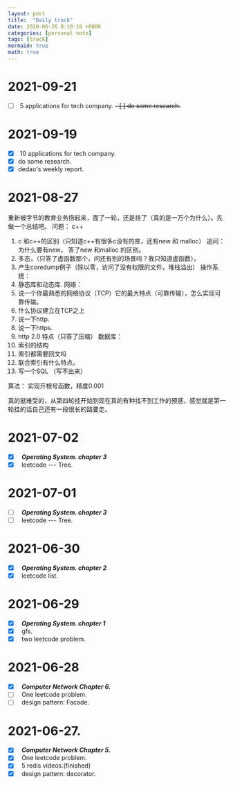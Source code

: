 ```yaml
---
layout: post
title:  "Daily track"
date: 2020-06-26 8:10:10 +0800
categories: [personal note]
tags: [track]
mermaid: true
math: true
---
```

# 2021-09-21
- [ ] &nbsp;5 applications for tech company.
~~- [ ] do some research.~~

# 2021-09-19
- [x] &nbsp;10 applications for tech company.
- [x] do some research.
- [x] dedao's weekly report.

# 2021-08-27
重新被字节的教育业务捞起来，面了一轮，还是挂了（真的是一万个为什么）。先做一个总结吧。
问题：
c++
1. c 和c++的区别（只知道c++有很多c没有的库，还有new 和 malloc） 追问：为什么要有new， 答了new 和malloc 的区别。
2. 多态，（只答了虚函数那个，问还有别的场景吗？我只知道虚函数）。
3. 产生coredump例子（除以零，访问了没有权限的文件，堆栈溢出）
操作系统：  
1. 静态库和动态库.
网络：
1. 说一个你最熟悉的网络协议（TCP）它的最大特点（可靠传输），怎么实现可靠传输。
2. 什么协议建立在TCP之上
3. 说一下http.
4. 说一下https.
5. http 2.0 特点（只答了压缩）
数据库：
1. 索引的结构
2. 索引都需要回文吗
3. 联合索引有什么特点。
4. 写一个SQL （写不出来）

算法： 实现开根号函数，精度0.001

真的挺难受的，从第四轮挂开始到现在真的有种找不到工作的预感，感觉就是第一轮挂的话自己还有一段很长的路要走。
# 2021-07-02
- [x] &nbsp; ***Operating System. chapter 3***
- [x] &nbsp; leetcode --- Tree.

# 2021-07-01
- [ ] &nbsp; ***Operating System. chapter 3***
- [ ] &nbsp; leetcode --- Tree.

# 2021-06-30
- [x] &nbsp; ***Operating System. chapter 2***
- [x] &nbsp; leetcode list.

# 2021-06-29
- [x] &nbsp; ***Operating System. chapter 1***
- [x] &nbsp; gfs.
- [x] &nbsp; two leetcode problem.

# 2021-06-28
- [x] &nbsp; ***Computer Network Chapter 6.***
- [ ] &nbsp; One leetcode problem.  
- [ ] &nbsp; design pattern: Facade.

# 2021-06-27.
- [x] &nbsp; ***Computer Network Chapter 5.***
- [x] &nbsp; One leetcode problem.  
- [x] &nbsp; 5 redis videos.(finished)
- [x] &nbsp; design pattern: decorator.  